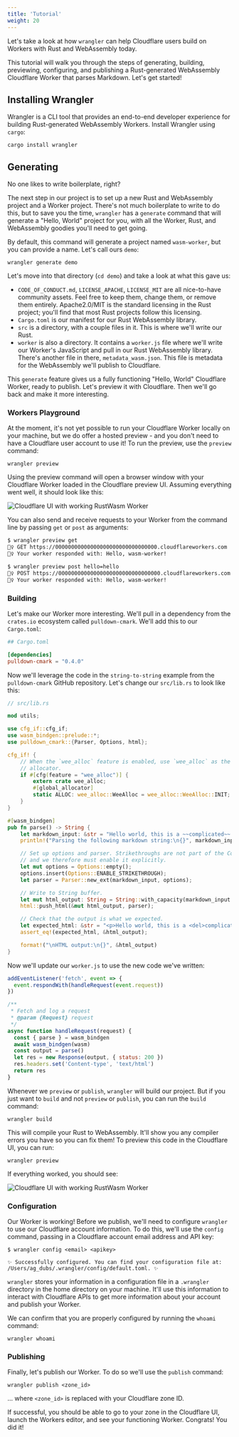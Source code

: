 ```yaml
---
title: 'Tutorial'
weight: 20
---
```


Let's take a look at how `wrangler` can help Cloudflare users build on Workers with Rust and WebAssembly today.

This tutorial will walk you through the steps of generating, building, previewing, configuring, and publishing
a Rust-generated WebAssembly Cloudflare Worker that parses Markdown. Let's get started!

## Installing Wrangler

Wrangler is a CLI tool that provides an end-to-end developer experience for building Rust-generated
WebAssembly Workers. Install Wrangler using `cargo`:

```
cargo install wrangler
```

## Generating

No one likes to write boilerplate, right?

The next step in our project is to set up a new Rust and WebAssembly project and a Worker project. There's not
much boilerplate to write to do this, but to save you the time, `wrangler` has a `generate` command
that will generate a "Hello, World" project for you, with all the Worker, Rust, and WebAssembly goodies you'll
need to get going.

By default, this command will generate a project named `wasm-worker`, but you can provide a name. Let's call
ours `demo`:

```
wrangler generate demo
```

Let's move into that directory (`cd demo`) and take a look at what this gave us:

- `CODE_OF_CONDUCT.md`, `LICENSE_APACHE`, `LICENSE_MIT` are all nice-to-have community assets. Feel free
  to keep them, change them, or remove them entirely. Apache2.0/MIT is the standard licensing in the Rust
  project; you'll find that most Rust projects follow this licensing.
- `Cargo.toml` is our manifest for our Rust WebAssembly library.
- `src` is a directory, with a couple files in it. This is where we'll write our Rust.
- `worker` is also a directory. It contains a `worker.js` file where we'll write our Worker's JavaScript and pull
  in our Rust WebAssembly library. There's another file in there, `metadata_wasm.json`. This file is metadata for
  the WebAssembly we'll publish to Cloudflare.

This `generate` feature gives us a fully functioning "Hello, World" Cloudflare Worker, ready to publish. Let's
preview it with Cloudflare. Then we'll go back and make it more interesting.

### Workers Playground

At the moment, it's not yet possible to run your Cloudflare Worker locally on your machine, but we do offer a hosted
preview - and you don't need to have a Cloudflare user account to use it! To run the preview, use the
`preview` command:

```
wrangler preview
```

Using the preview command will open a browser window with your Cloudflare Worker loaded in the Cloudflare preview
UI. Assuming everything went well, it should look like this:

![Cloudflare UI with working RustWasm Worker](/archive/static/rustwasm0.png)

You can also send and receive requests to your Worker from the command line by passing `get` or `post` as arguments:

```bash
$ wrangler preview get
👷‍♀️ GET https://00000000000000000000000000000000.cloudflareworkers.com
👷‍♀️ Your worker responded with: Hello, wasm-worker!

$ wrangler preview post hello=hello
👷‍♀️ POST https://00000000000000000000000000000000.cloudflareworkers.com
👷‍♀️ Your worker responded with: Hello, wasm-worker!
```

### Building

Let's make our Worker more interesting. We'll pull in a dependency from the `crates.io` ecosystem called `pulldown-cmark`.
We'll add this to our `Cargo.toml`:

```toml
## Cargo.toml

[dependencies]
pulldown-cmark = "0.4.0"
```

Now we'll leverage the code in the `string-to-string` example from the `pulldown-cmark` GitHub repository. Let's change
our `src/lib.rs` to look like this:

```rust
// src/lib.rs

mod utils;

use cfg_if::cfg_if;
use wasm_bindgen::prelude::*;
use pulldown_cmark::{Parser, Options, html};

cfg_if! {
    // When the `wee_alloc` feature is enabled, use `wee_alloc` as the global
    // allocator.
    if #[cfg(feature = "wee_alloc")] {
        extern crate wee_alloc;
        #[global_allocator]
        static ALLOC: wee_alloc::WeeAlloc = wee_alloc::WeeAlloc::INIT;
    }
}

#[wasm_bindgen]
pub fn parse() -> String {
    let markdown_input: &str = "Hello world, this is a ~~complicated~~ *very simple* example.";
    println!("Parsing the following markdown string:\n{}", markdown_input);

    // Set up options and parser. Strikethroughs are not part of the CommonMark standard
    // and we therefore must enable it explicitly.
    let mut options = Options::empty();
    options.insert(Options::ENABLE_STRIKETHROUGH);
    let parser = Parser::new_ext(markdown_input, options);

    // Write to String buffer.
    let mut html_output: String = String::with_capacity(markdown_input.len() * 3 / 2);
    html::push_html(&mut html_output, parser);

    // Check that the output is what we expected.
    let expected_html: &str = "<p>Hello world, this is a <del>complicated</del> <em>very simple</em> example.</p>\n";
    assert_eq!(expected_html, &html_output);

    format!("\nHTML output:\n{}", &html_output)
}
```

Now we'll update our `worker.js` to use the new code we've written:

```javascript
addEventListener('fetch', event => {
  event.respondWith(handleRequest(event.request))
})

/**
 * Fetch and log a request
 * @param {Request} request
 */
async function handleRequest(request) {
  const { parse } = wasm_bindgen
  await wasm_bindgen(wasm)
  const output = parse()
  let res = new Response(output, { status: 200 })
  res.headers.set('Content-type', 'text/html')
  return res
}
```

Whenever we `preview` or `publish`, `wrangler` will build our project. But if you just want to `build` and not
`preview` or `publish`, you can run the `build` command:

```
wrangler build
```

This will compile your Rust to WebAssembly. It'll show you any compiler errors you have so you can fix them!
To preview this code in the Cloudflare UI, you can run:

```
wrangler preview
```

If everything worked, you should see:

![Cloudflare UI with working RustWasm Worker](/archive/static/rustwasm1.png)

### Configuration

Our Worker is working! Before we publish, we'll need to configure `wrangler` to use our Cloudflare account
information. To do this, we'll use the `config` command, passing in a Cloudflare account email address and API key:

```
$ wrangler config <email> <apikey>

✨ Successfully configured. You can find your configuration file at: /Users/ag_dubs/.wrangler/config/default.toml. ✨
```

`wrangler` stores your information in a configuration file in a `.wrangler` directory in the home directory on your
machine. It'll use this information to interact with Cloudflare APIs to get more information about your account and
publish your Worker.

We can confirm that you are properly configured by running the `whoami` command:

```
wrangler whoami
```

### Publishing

Finally, let's publish our Worker. To do so we'll use the `publish` command:

```
wrangler publish <zone_id>
```

... where `<zone_id>` is replaced with your Cloudflare zone ID.

If successful, you should be able to go to your zone in the Cloudflare UI, launch the Workers editor, and see your
functioning Worker. Congrats! You did it!

